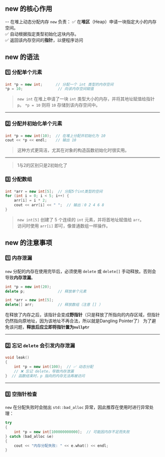 ## **new 的核心作用**
-- 在堆上动态分配内存
`new` 负责：
✅ 在**堆区**（Heap）申请一块指定大小的内存空间。  
✅ 自动根据指定类型初始化这块内存。  
✅ 返回该内存空间的**指针**，以便程序访问

##  **new 的语法**
### 1️⃣ **分配单个元素**
```cpp
int *p = new int;      // 分配一个 int 类型的内存空间 
*p = 10;                // 向该内存空间赋值
```
>  `new int` 在堆上申请了一块 `int` 类型大小的内存，并将其地址赋值给指针 `p`。 
>  `*p = 10` 则将 `10` 存储到该内存空间中。
---

### 2️⃣ **分配并初始化单个元素**
```cpp
int *p = new int(10);  // 在堆上分配并初始化为 10 
cout << *p << endl;    // 输出 10
```
>  这种方式更简洁，尤其在对象的构造函数初始化时很实用。
---
 > 1与2的区别只是2初始化了

### 3️⃣ **分配数组**
```cpp
int *arr = new int[5];  // 分配5个int类型的空间 
for (int i = 0; i < 5; i++) {     
	arr[i] = i * 2;     
	cout << arr[i] << " ";  // 输出：0 2 4 6 8 
}
```
>  `new int[5]` 创建了 5 个连续的 `int` 元素，并将首地址赋值给 `arr`。  
>  访问时使用 `arr[i]` 即可，像普通数组一样操作。

## **new 的注意事项**
### 1️⃣ **内存泄漏**
`new` 分配的内存在使用完毕后，必须使用 `delete` 或 `delete[]` 手动释放。否则会导致**内存泄漏**。
```cpp
int *p = new int(20);   
delete p;               // 释放单个元素  

int *arr = new int[5]; 
delete[] arr;           // 释放数组（注意 [] ）
```
在释放了内存之后，该指针会变成**野指针**（只是释放了所指向的内存区域，但指针仍然指向原地址，因为该地址不再合法，所以就是Dangling Pointer了）
为了避免该问题，**释放后应立即将指针置为`nullptr`**

---

### 2️⃣ **忘记 `delete` 会引发内存泄漏**
```cpp
void leak() 
{     
	int *p = new int(100);  // ✅ 动态分配     
	// ❌ 忘记 delete，导致内存泄漏 
}  // 函数结束时，p 指向的内存无法再被访问
```
---

### 3️⃣ **空指针检查**
`new` 在分配失败时会抛出 `std::bad_alloc` 异常，因此推荐在使用时进行异常处理：
```cpp
try 
{     
	int *p = new int[100000000000];  // 可能因内存不足而失败 
} catch (bad_alloc &e) 
{     
	cout << "内存分配失败: " << e.what() << endl; 
}
```